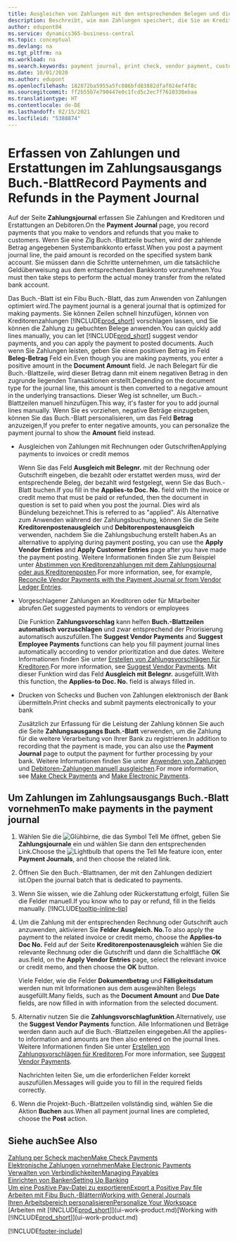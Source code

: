 ```yaml
---
title: Ausgleichen von Zahlungen mit den entsprechenden Belegen und diese buchen| Microsoft Docs
description: Beschreibt, wie man Zahlungen speichert, die Sie an Kreditoren und Erstattungen leisten, die Sie den Debitoren erstellen.
author: edupont04
ms.service: dynamics365-business-central
ms.topic: conceptual
ms.devlang: na
ms.tgt_pltfrm: na
ms.workload: na
ms.search.keywords: payment journal, print check, vendor payment, customer refund, creditor, debt, balance due, AP
ms.date: 10/01/2020
ms.author: edupont
ms.openlocfilehash: 182872ba5955a5fc086bfd83882dfaf024ef4f8c
ms.sourcegitcommit: ff2b55b7e790447e0c1fcd5c2ec7f7610338ebaa
ms.translationtype: HT
ms.contentlocale: de-DE
ms.lasthandoff: 02/15/2021
ms.locfileid: "5388874"
---
```

# <a name="record-payments-and-refunds-in-the-payment-journal"></a><span data-ttu-id="f2adc-103">Erfassen von Zahlungen und Erstattungen im Zahlungsausgangs Buch.-Blatt</span><span class="sxs-lookup"><span data-stu-id="f2adc-103">Record Payments and Refunds in the Payment Journal</span></span>

<span data-ttu-id="f2adc-104">Auf der Seite **Zahlungsjournal** erfassen Sie Zahlungen and Kreditoren und Erstattungen an Debitoren.</span><span class="sxs-lookup"><span data-stu-id="f2adc-104">On the **Payment Journal** page, you record payments that you make to vendors and refunds that you make to customers.</span></span> <span data-ttu-id="f2adc-105">Wenn Sie eine Zlg Buch.-Blattzeile buchen, wird der zahlende Betrag angegebenen Systembankkonto erfasst.</span><span class="sxs-lookup"><span data-stu-id="f2adc-105">When you post a payment journal line, the paid amount is recorded on the specified system bank account.</span></span> <span data-ttu-id="f2adc-106">Sie müssen dann die Schritte unternehmen, um die tatsächliche Geldüberweisung aus dem entsprechenden Bankkonto vorzunehmen.</span><span class="sxs-lookup"><span data-stu-id="f2adc-106">You must then take steps to perform the actual money transfer from the related bank account.</span></span>  

<span data-ttu-id="f2adc-107">Das Buch.-Blatt ist ein Fibu Buch.-Blatt, das zum Anwenden von Zahlungen optimiert wird.</span><span class="sxs-lookup"><span data-stu-id="f2adc-107">The payment journal is a general journal that is optimized for making payments.</span></span> <span data-ttu-id="f2adc-108">Sie können Zeilen schnell hinzufügen, können von Kreditorenzahlungen [!INCLUDE[prod_short](includes/prod_short.md)] vorschlagen lassen, und Sie können die Zahlung zu gebuchten Belege anwenden.</span><span class="sxs-lookup"><span data-stu-id="f2adc-108">You can quickly add lines manually, you can let [!INCLUDE[prod_short](includes/prod_short.md)] suggest vendor payments, and you can apply the payment to posted documents.</span></span> <span data-ttu-id="f2adc-109">Auch wenn Sie Zahlungen leisten, geben Sie einen positiven Betrag im Feld **Beleg-Betrag** Feld ein.</span><span class="sxs-lookup"><span data-stu-id="f2adc-109">Even though you are making payments, you enter a positive amount in the **Document Amount** field.</span></span> <span data-ttu-id="f2adc-110">Je nach Belegart für die Buch.-Blattzeile, wird dieser Betrag dann mit einem negativen Betrag in den zugrunde liegenden Transaktionen erstellt.</span><span class="sxs-lookup"><span data-stu-id="f2adc-110">Depending on the document type for the journal line, this amount is then converted to a negative amount in the underlying transactions.</span></span> <span data-ttu-id="f2adc-111">Dieser Weg ist schneller, um Buch.-Blattzeilen manuell hinzufügen.</span><span class="sxs-lookup"><span data-stu-id="f2adc-111">This way, it's faster for you to add journal lines manually.</span></span> <span data-ttu-id="f2adc-112">Wenn Sie es vorziehen, negative Beträge einzugeben, können Sie das Buch.-Blatt personalisieren, um das Feld **Betrag** anzuzeigen,</span><span class="sxs-lookup"><span data-stu-id="f2adc-112">If you prefer to enter negative amounts, you can personalize the payment journal to show the **Amount** field instead.</span></span>  

- <span data-ttu-id="f2adc-113">Ausgleichen von Zahlungen mit Rechnungen oder Gutschriften</span><span class="sxs-lookup"><span data-stu-id="f2adc-113">Applying payments to invoices or credit memos</span></span>

    <span data-ttu-id="f2adc-114">Wenn Sie das Feld **Ausgleich mit Belegnr.** mit der Rechnung oder Gutschrift eingeben, die bezahlt oder erstattet werden muss, wird der entsprechende Beleg, der bezahlt wird festgelegt, wenn Sie das Buch.-Blatt buchen.</span><span class="sxs-lookup"><span data-stu-id="f2adc-114">If you fill in the **Applies-to Doc. No.** field with the invoice or credit memo that must be paid or refunded, then the document in question is set to paid when you post the journal.</span></span> <span data-ttu-id="f2adc-115">Dies wird als Bündelung bezeichnet.</span><span class="sxs-lookup"><span data-stu-id="f2adc-115">This is referred to as "applied".</span></span> <span data-ttu-id="f2adc-116">Als Alternative zum Anwenden während der Zahlungsbuchung, können Sie die Seite **Kreditorenpostenausgleich** und **Debitorenpostenausgleich** verwenden, nachdem Sie die Zahlungsbuchung erstellt haben.</span><span class="sxs-lookup"><span data-stu-id="f2adc-116">As an alternative to applying during payment posting, you can use the **Apply Vendor Entries** and **Apply Customer Entries** page after you have made the payment posting.</span></span> <span data-ttu-id="f2adc-117">Weitere Informationen finden Sie zum Beispiel unter [Abstimmen von Kreditorenzahlungen mit dem Zahlungsjournal oder aus Kreditorenposten](payables-how-apply-purchase-transactions-manually.md).</span><span class="sxs-lookup"><span data-stu-id="f2adc-117">For more information, see, for example, [Reconcile Vendor Payments with the Payment Journal or from Vendor Ledger Entries](payables-how-apply-purchase-transactions-manually.md).</span></span>  

- <span data-ttu-id="f2adc-118">Vorgeschlagener Zahlungen an Kreditoren oder für Mitarbeiter abrufen.</span><span class="sxs-lookup"><span data-stu-id="f2adc-118">Get suggested payments to vendors or employees</span></span>

    <span data-ttu-id="f2adc-119">Die Funktion **Zahlungsvorschlag** kann helfen **Buch.-Blattzeilen automatisch vorzuschlagen** und zwar entsprechend der Priorisierung automatisch auszufüllen.</span><span class="sxs-lookup"><span data-stu-id="f2adc-119">The **Suggest Vendor Payments** and **Suggest Employee Payments** functions can help you fill payment journal lines automatically according to vendor prioritization and due dates.</span></span> <span data-ttu-id="f2adc-120">Weitere Informationen finden Sie unter [Erstellen von Zahlungsvorschlägen für Kreditoren](payables-how-suggest-vendor-payments.md).</span><span class="sxs-lookup"><span data-stu-id="f2adc-120">For more information, see [Suggest Vendor Payments](payables-how-suggest-vendor-payments.md).</span></span> <span data-ttu-id="f2adc-121">Mit dieser Funktion wird das Feld **Ausgleich mit Belegnr.** ausgefüllt.</span><span class="sxs-lookup"><span data-stu-id="f2adc-121">With this function, the **Applies-to Doc. No.** field is always filled in.</span></span>  

- <span data-ttu-id="f2adc-122">Drucken von Schecks und Buchen von Zahlungen elektronisch der Bank übermitteln.</span><span class="sxs-lookup"><span data-stu-id="f2adc-122">Print checks and submit payments electronically to your bank</span></span>

    <span data-ttu-id="f2adc-123">Zusätzlich zur Erfassung für die Leistung der Zahlung können Sie auch die Seite **Zahlungsausgangs Buch.-Blatt** verwenden, um die Zahlung für die weitere Verarbeitung von Ihrer Bank zu registrieren.</span><span class="sxs-lookup"><span data-stu-id="f2adc-123">In addition to recording that the payment is made, you can also use the **Payment Journal** page to output the payment for further processing by your bank.</span></span> <span data-ttu-id="f2adc-124">Weitere Informationen finden Sie unter [Anwenden von Zahlungen](payables-how-work-checks.md) und [Debitoren-Zahlungen manuell ausgleichen](finance-make-payments-with-bank-data-conversion-service-or-sepa-credit-transfer.md#exporting-payments-to-a-bank-file).</span><span class="sxs-lookup"><span data-stu-id="f2adc-124">For more information, see [Make Check Payments](payables-how-work-checks.md) and [Make Electronic Payments](finance-make-payments-with-bank-data-conversion-service-or-sepa-credit-transfer.md#exporting-payments-to-a-bank-file).</span></span>  

## <a name="to-make-payments-in-the-payment-journal"></a><span data-ttu-id="f2adc-125">Um Zahlungen im Zahlungsausgangs Buch.-Blatt vornehmen</span><span class="sxs-lookup"><span data-stu-id="f2adc-125">To make payments in the payment journal</span></span>

1. <span data-ttu-id="f2adc-126">Wählen Sie die ![Glühbirne, die das Symbol Tell Me öffnet](media/ui-search/search_small.png "Was möchten Sie tun?"), geben Sie **Zahlungsjournale** ein und wählen Sie dann den entsprechenden Link.</span><span class="sxs-lookup"><span data-stu-id="f2adc-126">Choose the ![Lightbulb that opens the Tell Me feature](media/ui-search/search_small.png "Tell me what you want to do") icon, enter **Payment Journals**, and then choose the related link.</span></span>
2. <span data-ttu-id="f2adc-127">Öffnen Sie den Buch.-Blattnamen, der mit den Zahlungen dediziert ist.</span><span class="sxs-lookup"><span data-stu-id="f2adc-127">Open the journal batch that is dedicated to payments.</span></span>
3. <span data-ttu-id="f2adc-128">Wenn Sie wissen, wie die Zahlung oder Rückerstattung erfolgt, füllen Sie die Felder manuell.</span><span class="sxs-lookup"><span data-stu-id="f2adc-128">If you know who to pay or refund, fill in the fields manually.</span></span> [!INCLUDE[tooltip-inline-tip](includes/tooltip-inline-tip_md.md)]
4. <span data-ttu-id="f2adc-129">Um die Zahlung mit der entsprechenden Rechnung oder Gutschrift auch anzuwenden, aktivieren Sie **Felder Ausgleich. No.**</span><span class="sxs-lookup"><span data-stu-id="f2adc-129">To also apply the payment to the related invoice or credit memo, choose the **Applies-to Doc No.**</span></span> <span data-ttu-id="f2adc-130">Feld auf der Seite **Kreditorenpostenausgleich** wählen Sie die relevante Rechnung oder die Gutschrift und dann die Schaltfläche **OK** aus.</span><span class="sxs-lookup"><span data-stu-id="f2adc-130">field, on the **Apply Vendor Entries** page, select the relevant invoice or credit memo, and then choose the **OK** button.</span></span>

    <span data-ttu-id="f2adc-131">Viele Felder, wie die Felder **Dokumentbetrag** und **Fälligkeitsdatum** werden nun mit Informationen aus dem ausgewählten Belegs ausgefüllt.</span><span class="sxs-lookup"><span data-stu-id="f2adc-131">Many fields, such as the **Document Amount** and **Due Date** fields, are now filled in with information from the selected document.</span></span>
5. <span data-ttu-id="f2adc-132">Alternativ nutzen Sie die **Zahlungsvorschlagfunktion**.</span><span class="sxs-lookup"><span data-stu-id="f2adc-132">Alternatively, use the **Suggest Vendor Payments** function.</span></span> <span data-ttu-id="f2adc-133">Alle Informationen und Beträge werden dann auch auf die Buch.-Blattzeilen eingegeben.</span><span class="sxs-lookup"><span data-stu-id="f2adc-133">All the applies-to information and amounts are then also entered on the journal lines.</span></span> <span data-ttu-id="f2adc-134">Weitere Informationen finden Sie unter [Erstellen von Zahlungsvorschlägen für Kreditoren](payables-how-suggest-vendor-payments.md).</span><span class="sxs-lookup"><span data-stu-id="f2adc-134">For more information, see [Suggest Vendor Payments](payables-how-suggest-vendor-payments.md).</span></span>

    <span data-ttu-id="f2adc-135">Nachrichten leiten Sie, um die erforderlichen Felder korrekt auszufüllen.</span><span class="sxs-lookup"><span data-stu-id="f2adc-135">Messages will guide you to fill in the required fields correctly.</span></span>
6.  <span data-ttu-id="f2adc-136">Wenn die Projekt-Buch.-Blattzeilen vollständig sind, wählen Sie die Aktion **Buchen** aus.</span><span class="sxs-lookup"><span data-stu-id="f2adc-136">When all payment journal lines are completed, choose the **Post** action.</span></span>

## <a name="see-also"></a><span data-ttu-id="f2adc-137">Siehe auch</span><span class="sxs-lookup"><span data-stu-id="f2adc-137">See Also</span></span>
[<span data-ttu-id="f2adc-138">Zahlung per Scheck machen</span><span class="sxs-lookup"><span data-stu-id="f2adc-138">Make Check Payments</span></span>](payables-how-work-checks.md)  
[<span data-ttu-id="f2adc-139">Elektronische Zahlungen vornehmen</span><span class="sxs-lookup"><span data-stu-id="f2adc-139">Make Electronic Payments</span></span>](finance-make-payments-with-bank-data-conversion-service-or-sepa-credit-transfer.md#exporting-payments-to-a-bank-file)  
[<span data-ttu-id="f2adc-140">Verwalten von Verbindlichkeiten</span><span class="sxs-lookup"><span data-stu-id="f2adc-140">Managing Payables</span></span>](payables-manage-payables.md)  
[<span data-ttu-id="f2adc-141">Einrichten von Banken</span><span class="sxs-lookup"><span data-stu-id="f2adc-141">Setting Up Banking</span></span>](bank-setup-banking.md)  
[<span data-ttu-id="f2adc-142">Um eine Positive Pay-Datei zu exportieren</span><span class="sxs-lookup"><span data-stu-id="f2adc-142">Export a Positive Pay file</span></span>](finance-how-positive-pay.md)  
[<span data-ttu-id="f2adc-143">Arbeiten mit Fibu Buch.-Blättern</span><span class="sxs-lookup"><span data-stu-id="f2adc-143">Working with General Journals</span></span>](ui-work-general-journals.md)  
[<span data-ttu-id="f2adc-144">Ihren Arbeitsbereich personalisieren</span><span class="sxs-lookup"><span data-stu-id="f2adc-144">Personalize Your Workspace</span></span>](ui-personalization-user.md)  
<span data-ttu-id="f2adc-145">[Arbeiten mit [!INCLUDE[prod_short](includes/prod_short.md)]](ui-work-product.md)</span><span class="sxs-lookup"><span data-stu-id="f2adc-145">[Working with [!INCLUDE[prod_short](includes/prod_short.md)]](ui-work-product.md)</span></span>  


[!INCLUDE[footer-include](includes/footer-banner.md)]